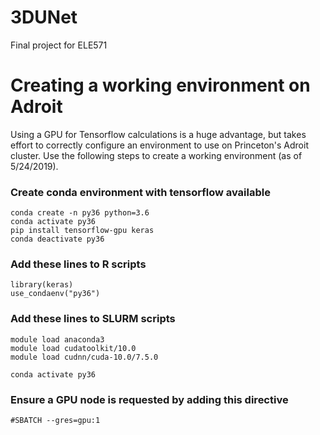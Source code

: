 # 3DUNet
Final project for ELE571

# Creating a working environment on Adroit

Using a GPU for Tensorflow calculations is a huge advantage, but takes effort to correctly configure an environment to use on Princeton's Adroit cluster. Use the following steps to create a working environment (as of 5/24/2019).

### Create conda environment with tensorflow available

```
conda create -n py36 python=3.6
conda activate py36
pip install tensorflow-gpu keras
conda deactivate py36
```

### Add these lines to R scripts

```
library(keras)
use_condaenv("py36")
```

### Add these lines to SLURM scripts

```
module load anaconda3
module load cudatoolkit/10.0
module load cudnn/cuda-10.0/7.5.0

conda activate py36
```

### Ensure a GPU node is requested by adding this directive
```
#SBATCH --gres=gpu:1
```
